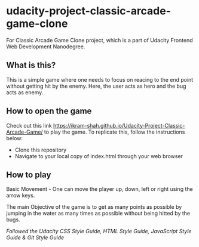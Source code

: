 # udacity-project-classic-arcade-game-clone

For Classic Arcade Game Clone project, which is a part of Udacity Frontend Web Development Nanodegree.

## What is this?
This is a simple game where one needs to focus on reacing to the end point without getting hit by the enemy. Here, the user acts as hero and the bug acts as enemy. 

## How to open the game
Check out this link https://ikram-shah.github.io/Udacity-Project-Classic-Arcade-Game/ to play the game. To replicate this, follow the instructions below:
- Clone this repository
- Navigate to your local copy of index.html through your web browser

## How to play
Basic Movement - One can move the player up, down, left or right using the arrow keys.

The main Objective of the game is to get as many points as possible by jumping in the water as many times as possible without being hitted by the bugs.

*Followed the Udacity CSS Style Guide, HTML Style Guide, JavaScript Style Guide & Git Style Guide*


